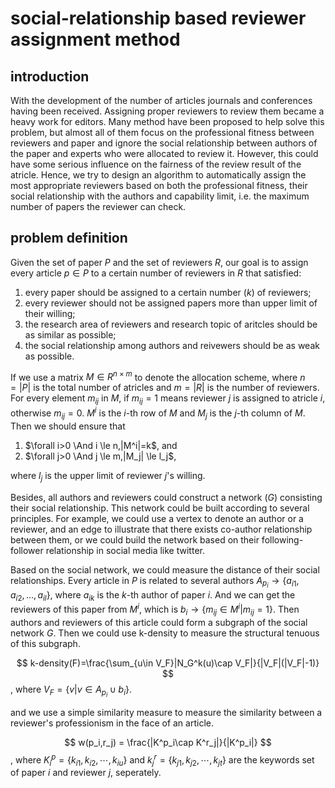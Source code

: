 # social-relationship based reviewer assignment method

## introduction

With the development of the number of articles journals and conferences having been received. Assigning proper reviewers to review them became a heavy work for editors. Many method have been proposed to help solve this problem, but almost all of them focus on the professional fitness between reviewers and paper and ignore the social relationship between authors of the paper and experts who were allocated to review it. However, this could have some serious influence on the fairness of the review result of the atricle. Hence, we try to design an algorithm to automatically assign the most appropriate reviewers based on both the professional fitness, their social relationship with the authors and capability limit, i.e. the maximum number of papers the reviewer can check.

## problem definition

<!-- so what kind of dataset shall we have?
	
	First we need the social relationship network that concludes all reviewers and, if possible, authors (becasue some authors who are publishing their first paper may have no relation with others before) 
	
	Second we need to know the profession skills of each reviewer, this could ensure us to give them the paper that solving questions that are most relate to their research interest
	
	At last we need to know the upperboud of the number of paper every reviewer could read-->

Given the set of paper $P$ and the set of reviewers $R$, our goal is to assign every article $p \in P$ to a certain number of reviewers in $R$ that satisfied:

1. every paper should be assigned to a certain number ($k$) of reviewers;
2. every reviewer should not be assigned papers more than upper limit of their willing;
3. the research area of reviewers and research topic of aritcles should be as similar as possible;
4. the social relationship among authors and reivewers should be as weak as possible.

If we use a matrix $M \in R^{n\times m}$ to denote the allocation scheme, where $n=|P|$ is the total number of atricles and $m=|R|$ is the number of reviewers. For every element $m_{ij}$ in $M$, if $m_{ij}=1$ means reviewer $j$ is assigned to atricle $i$, otherwise $m_{ij}=0$. $M^i$ is the $i$-th row of $M$ and $M_j$ is the $j$-th column of $M$. Then we should ensure that

1. $\forall i>0 \And i \le n,|M^i|=k$, and
2. $\forall j>0 \And j \le m,|M_j| \le l_j$,

where $l_j$ is the upper limit of reviewer $j$'s willing.

Besides, all authors and reviewers could construct a network ($G$) consisting their social relationship. This network could be built according to several principles. For example, we could use a vertex to denote an author or a reviewer, and an edge to illustrate that there exists co-author relationship between them, or we could build the network based on their following-follower relationship in social media like twitter.

Based on the social network, we could measure the distance of their social relationships. Every article in $P$ is related to several authors $A_{p_i}\rightarrow \{ a_{i1},a_{i2},\dotsc,a_{il}\}$, where $a_{ik}$ is the $k$-th author of paper $i$. And we can get the reviewers of this paper from $M^i$, which is $b_i \rightarrow \{m_{ij} \in M^i|m_{ij}=1\}$. Then authors and reviewers of this article could form a subgraph of the social network $G$. Then we could use k-density to measure the structural tenuous of this subgraph.

$$
k-density(F)=\frac{\sum_{u\in V_F}|N_G^k(u)\cap V_F|}{|V_F|(|V_F|-1)}
$$
, where $V_F=\{v|v \in A_{p_i} \cup b_i\}$.

and we use a simple similarity measure to measure the similarity between a reviewer's professionism in the face of an article.

$$
w(p_i,r_j) = \frac{|K^p_i\cap K^r_j|}{|K^p_i|}
$$
, where $K^p_i=\{k_{i1},k_{i2},\dotsb,k_{iu}\}$ and $k^r_j=\{k_{j1},k_{j2},\dotsb,k_{jt}\}$ are the keywords set of paper $i$ and reviewer $j$, seperately.

<!-- what is the input and output of this method
	Input: P,R,(G?),keyword set K, parameter k
	Output: Allocation scheme M -->
